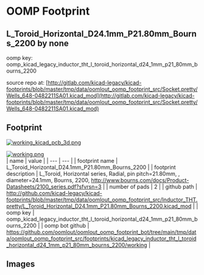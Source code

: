 # OOMP Footprint  
## L_Toroid_Horizontal_D24.1mm_P21.80mm_Bourns_2200  by none  
  
oomp key: oomp_kicad_legacy_inductor_tht_l_toroid_horizontal_d24_1mm_p21_80mm_bourns_2200  
  
source repo at: [http://gitlab.com/kicad-legacy/kicad-footprints/blob/master/tmp/data/oomlout_oomp_footprint_src/Socket.pretty/Wells_648-0482211SA01.kicad_mod](http://gitlab.com/kicad-legacy/kicad-footprints/blob/master/tmp/data/oomlout_oomp_footprint_src/Socket.pretty/Wells_648-0482211SA01.kicad_mod)  
## Footprint  
  
[![working_kicad_pcb_3d.png](working_kicad_pcb_3d_600.png)](working_kicad_pcb_3d.png)  
  
[![working.png](working_600.png)](working.png)  
| name | value | 
| --- | --- | 
| footprint name | L_Toroid_Horizontal_D24.1mm_P21.80mm_Bourns_2200 | 
| footprint description | L_Toroid, Horizontal series, Radial, pin pitch=21.80mm, , diameter=24.1mm, Bourns, 2200, http://www.bourns.com/docs/Product-Datasheets/2100_series.pdf?sfvrsn=3 | 
| number of pads | 2 | 
| github path | http://github.com/kicad-legacy/kicad-footprints/blob/master/tmp/data/oomlout_oomp_footprint_src/Inductor_THT.pretty/L_Toroid_Horizontal_D24.1mm_P21.80mm_Bourns_2200.kicad_mod | 
| oomp key | oomp_kicad_legacy_inductor_tht_l_toroid_horizontal_d24_1mm_p21_80mm_bourns_2200 | 
| oomp bot github | https://github.com/oomlout/oomlout_oomp_footprint_bot/tree/main/tmp/data/oomlout_oomp_footprint_src/footprints/kicad_legacy_inductor_tht_l_toroid_horizontal_d24_1mm_p21_80mm_bourns_2200/working | 
## Images  
